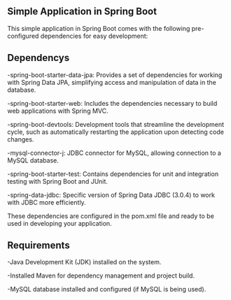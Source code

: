 ## Simple Application in Spring Boot

This simple application in Spring Boot comes with the following pre-configured dependencies for easy development:

## Dependencys

-spring-boot-starter-data-jpa: Provides a set of dependencies for working with Spring Data JPA, simplifying access and manipulation of data in the database.

-spring-boot-starter-web: Includes the dependencies necessary to build web applications with Spring MVC.

-spring-boot-devtools: Development tools that streamline the development cycle, such as automatically restarting the application upon detecting code changes.

-mysql-connector-j: JDBC connector for MySQL, allowing connection to a MySQL database.

-spring-boot-starter-test: Contains dependencies for unit and integration testing with Spring Boot and JUnit.

-spring-data-jdbc: Specific version of Spring Data JDBC (3.0.4) to work with JDBC more efficiently.

These dependencies are configured in the pom.xml file and ready to be used in developing your application.

## Requirements
-Java Development Kit (JDK) installed on the system.

-Installed Maven for dependency management and project build.

-MySQL database installed and configured (if MySQL is being used).